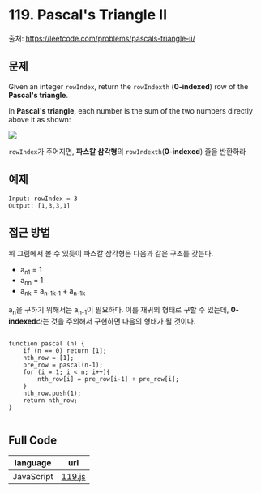 # 119. Pascal's Triangle II

출처: https://leetcode.com/problems/pascals-triangle-ii/

## 문제


Given an integer  `rowIndex`, return the  `rowIndexth`  (**0-indexed**) row of the  **Pascal's triangle**.

In  **Pascal's triangle**, each number is the sum of the two numbers directly above it as shown:

![](https://upload.wikimedia.org/wikipedia/commons/0/0d/PascalTriangleAnimated2.gif)

`rowIndex`가 주어지면, **파스칼 삼각형**의 `rowIndexth`(**0-indexed**) 줄을 반환하라

## 예제

```
Input: rowIndex = 3
Output: [1,3,3,1]
```

## 접근 방법

위 그림에서 볼 수 있듯이 파스칼 삼각형은 다음과 같은 구조를 갖는다.
- a<sub>n1</sub> = 1
- a<sub>nn</sub> = 1
- a<sub>nk</sub> = a<sub>n-1k-1</sub> + a<sub>n-1k</sub>

a<sub>n</sub>을 구하기 위해서는 a<sub>n-1</sub>이 필요하다. 이를 재귀의 형태로 구할 수 있는데, **0-indexed**라는 것을 주의해서 구현하면 다음의 형태가 될 것이다.
<pre>
<code>
function pascal (n) {
	if (n == 0) return [1];
	nth_row = [1];
	pre_row = pascal(n-1);
	for (i = 1; i < n; i++){
		nth_row[i] = pre_row[i-1] + pre_row[i];
	}
	nth_row.push(1);
	return nth_row;
}
</code>
</pre>

## Full Code
|language|url|
|--------|---|
|JavaScript|[119.js](https://github.com/opwe37/Algorithm-Study/blob/master/LeetCode/src/119.js)|

